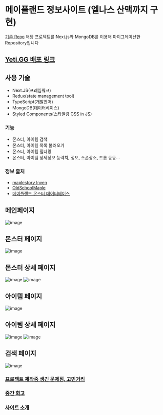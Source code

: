 # 메이플랜드 정보사이트 (엘나스 산맥까지 구현)
[기존 Repo](https://github.com/geun99/yetigg) 해당 프로젝트를 Next.js와 MongoDB를 이용해 마이그레이션한 Repository입니다

## [Yeti.GG 배포 링크](https://yetigg-next.vercel.app/)
## 사용 기술
- Next.JS(프레임워크)
- Redux(state management tool)
- TypeScript(개발언어)
- MongoDB(데이터베이스)
- Styled Components(스타일링 CSS in JS)

### 기능
- 몬스터, 아이템 검색
- 몬스터, 아이템 목록 불러오기
- 몬스터, 아이템 필터링
- 몬스터, 아이템 상세정보 능력치, 정보, 스폰장소, 드롭 등등...

### 정보 출처
- [maplestory Inven](https://maple.inven.co.kr/)
- [OldSchoolMaple](https://osmlib.com/)
- [메이플랜드 몬스터 데이터베이스](https://docs.google.com/spreadsheets/d/e/2PACX-1vRzJv59FQx8Hv48druF4Y8HLSXZgu5nqO9leuUm7BsVHWYr_P7NG8IChPffErXqy8Fw1TB8pwRgmCE3/pubhtml#)

## 메인페이지
![image](https://github.com/geun99/yetigg/assets/150868973/5bea6ddc-5e68-4c9f-bd83-3bab1687e745)

## 몬스터 페이지
![image](https://github.com/geun99/yetigg/assets/150868973/788a992f-2fc7-4dbb-a4c6-33c5242adee4)

## 몬스터 상세 페이지
![image](https://github.com/geun99/yetigg/assets/150868973/84661361-da16-46ec-bc47-b681bd6f4791)
![image](https://github.com/geun99/yetigg/assets/150868973/2e9e0cba-5463-4db9-bea6-46648aac6578)

## 아이템 페이지
![image](https://github.com/geun99/yetigg/assets/150868973/1e3cdcfc-48e1-40ed-b301-180e0e5179aa)

## 아이템 상세 페이지

![image](https://github.com/geun99/yetigg/assets/150868973/5eb6013b-fbd0-44ea-a5dd-c426241df08a)
![image](https://github.com/geun99/yetigg/assets/150868973/198abeee-45c4-4b29-96d1-408fde94359f)
## 검색 페이지
![image](https://github.com/geun99/yetigg/assets/150868973/bbfd7546-6c0b-4a54-aeff-cc837248c523)


### [프로젝트 제작중 생긴 문제점, 고민거리](https://velog.io/@geun99/react-%ED%94%84%EB%A1%9C%EC%A0%9D%ED%8A%B8-%EB%A9%94%EC%9D%B4%ED%94%8C%EB%9E%9C%EB%93%9C-%EC%A0%95%EB%B3%B4%EC%82%AC%EC%9D%B4%ED%8A%B8)

### [중간 회고](https://velog.io/write?id=597aceda-28cd-46f1-9a25-5fe24d6a2ec6)

### [사이트 소개](https://velog.io/@geun99/%EB%A9%94%EC%9D%B4%ED%94%8C%EB%9E%9C%EB%93%9C-%EC%A0%95%EB%B3%B4%EC%82%AC%EC%9D%B4%ED%8A%B8-%ED%94%84%EB%A1%9C%EC%A0%9D%ED%8A%B8-%ED%9A%8C%EA%B3%A0)
